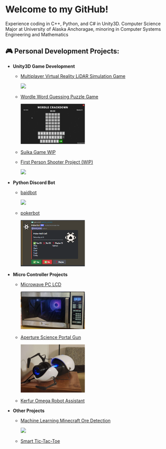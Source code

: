 <h1>Welcome to my GitHub!</h1>
Experience coding in C++, Python, and C# in Unity3D. Computer Science Major at University of Alaska Anchoragae, minoring in Computer Systems Engineering and Mathematics

<h2>🎮 Personal Development Projects:</h2>

- <b>Unity3D Game Development</b>
  - [Multiplayer Virtual Reality LiDAR Simulation Game](https://github.com/Git-baid/VRChat-LiDAR)
  
    <img src="https://github.com/CVScholtisek/VRChat-LiDAR/raw/main/deepdarkbutton.gif" width = 200>
  - [Wordle Word Guessing Puzzle Game](https://github.com/CodeBusters-Wordle-Crackdown/WordleCrackdown)
    
    <img src="https://github.com/CodeBusters-Wordle-Crackdown/WordleCrackdown/blob/main/wordle.gif" width = 200>
  - [Suika Game WIP](https://github.com/Git-baid/SpaceSuikaGame)
    
  - [First Person Shooter Project (WIP)](https://github.com/Git-baid/First-Person-Shooter)
 
    <img src="https://github.com/Git-baid/First-Person-Shooter/blob/main/317939051-7a70f9ff-5ed2-47d1-a41e-bf1209dcb9fb.png" width = 200>
    
- <b>Python Discord Bot</b>
  - [baidbot](https://github.com/Git-baid/baidbotDiscord)

    <img src="https://raw.githubusercontent.com/CVScholtisek/baidbotDiscord/master/memeDemonstration.gif" width = 200>

  - [pokerbot](https://github.com/Git-baid/pokerbot)

    <img src="https://github.com/Git-baid/pokerbot/blob/master/image.png" width=200>
  
- <b>Micro Controller Projects</b>
  - [Microwave PC LCD](https://github.com/Git-baid/Microwave-PC-LCD/tree/main)
 
    <img src="https://github.com/Git-baid/Microwave-PC-LCD/blob/main/Screenshot%202025-07-17%20143044.png" width = 200>
  
  - [Aperture Science Portal Gun](https://github.com/Git-baid/PortalGun/tree/main)
 
    <img src="https://github.com/Git-baid/PortalGun/blob/main/PortalGunPhotos/20231025_005635.jpg" width = 200>

  - [Kerfur Omega Robot Assistant](https://github.com/Git-baid/Kerfus)

- <b>Other Projects</b>
  - [Machine Learning Minecraft Ore Detection](https://github.com/Git-baid/MinecraftOreDetection)

    <img src="https://github.com/Git-baid/MinecraftOreDetection/blob/main/Minecraft%20Ore%20Detection%20(1).gif" width = 200>
    
  - [Smart Tic-Tac-Toe](https://github.com/Git-baid/CS201-Project)
